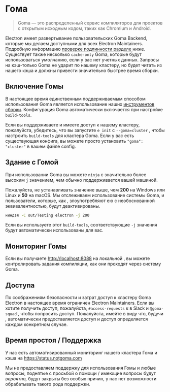 # Гома

> Goma — это распределенный сервис компиляторов для проектов с открытым исходным кодом, таких как Chromium и Android.

Electron имеет развертывание пользовательских Goma Backend, которые мы делаем доступными для всех Electron Maintainers.  Подробную информацию [проверке подлинности  разделе ](#access) ниже.  Существует также несколько `cache-only` Goma, которые будут использоваться умолчанию, если у вас нет учетных данных.  Запросы на кэш-только Goma не ударит по нашему кластеру, но будет читать из нашего кэша и должны привести значительно быстрее время сборки.

## Включение Гомы

В настоящее время единственным поддерживаемым способом использования Goma является использование наших [инструментов сборки](https://github.com/electron/build-tools). Конфигурация Goma автоматически включается при настройке `build-tools`.

Если вы поддерживаете и имеете доступ к нашему кластеру, пожалуйста, убедитесь, что вы запустите `e init` с `--goma=cluster` , чтобы настроить `build-tools` для кластера Goma.  Если у вас есть существующая конфига, вы можете просто установить `"goma": "cluster"` в вашем файле config.

## Здание с Гомой

При использовании Goma вы можете `ninja` с значительно более высоким `j` значением, чем обычно поддерживается вашей машиной.

Пожалуйста, не устанавливать значение выше, чем **200** на Windows или Linux и **50** на macOS. Мы отслеживаем использование системы Goma, и пользователи, которые, как , злоупотребляют ею с необоснованной эквивалентностью, будут деактивированы.

```bash
ниндзя -C out/Testing electron -j 200
```

Если вы используете этот `build-tools`, соответствующие `-j` значения будут автоматически использованы для вас.

## Мониторинг Гомы

Если вы получаете [http://localhost:8088](http://localhost:8088) на локальной , вы можете контролировать задания компиляции, как они проходят через систему Goma.

## Доступа

По соображениям безопасности и затрат доступ к кластеру Goma Electron в настоящее время ограничен Electron Maintainers.  Если вы хотите получить доступ, пожалуйста, `#access-requests` к в Slack и `@goma-squad` , чтобы попросить доступ.  Пожалуйста, имейте в виду что, будучи *,* автоматически предоставляется доступ и доступ определяется каждом конкретном случае.

## Время простоя / Поддержка

У нас есть автоматизированный мониторинг нашего кластера Гома и кэша на https://status.notgoma.com

Мы не предоставляем поддержку для использования Гомы и любые вопросы, поднятые с просьбой о помощи / имеющие вопросы будут _вероятно,_ будут закрыты без особых причин, у нас нет возможности обрабатывать такого рода поддержки.
